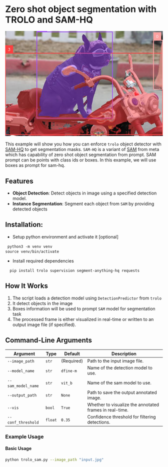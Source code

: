 # Zero shot object segmentation with TROLO and SAM-HQ

![trolo_with_sam](demo.jpg)

 This example will show you how you can enforce `trolo` object detector with [SAM-HQ](https://github.com/SysCV/sam-hq) to get segmentation masks. `SAM-HQ` is a variant of  [SAM](https://segment-anything.com/) from meta which has capability of zero shot object segmentation from prompt. SAM prompt can be points with class ids or boxes. In this example, we will use boxes as prompt for sam-hq.

  
## Features  
- **Object Detection**: Detect objects in image using a specified detection model.  
- **Instance Segmentation**: Segment each object from `SAM` by providing detected objects

  
## Installation:  
  
- Setup python environment and activate it [optional]  
 ```shell  
  python3 -m venv venv  
 source venv/bin/activate 
 ``` 
 - Install required dependencies  
```shell  
  pip install trolo supervision segment-anything-hq requests  
 ```  
 
## How It Works  
1. The script loads a detection model using `DetectionPredictor` from `trolo`  
2. It detect objects in the image
3. Boxes information will be used to prompt `SAM` model for segmentation task
4. The processed frame is either visualized in real-time or written to an output image file (if specified).  
  
## Command-Line Arguments  
  
| Argument          | Type     | Default     | Description                                                                 |  
|--------------------|----------|-------------|-----------------------------------------------------------------------------|  
| `--image_path`     | `str`    | (Required)  | Path to the input image file.                                               |  
| `--model_name`     | `str`    | `dfine-m`   | Name of the detection model to use.                                         |  
| `--sam_model_name`     | `str`    | `vit_b`   | Name of the sam model to use.                                         |  
| `--output_path`    | `str`    | `None`      | Path to save the output annotated image.                                    |  
| `--vis`            | `bool`   | `True`      | Whether to visualize the annotated frames in real-time.                     |  
| `--conf_threshold` | `float`  | `0.35`      | Confidence threshold for filtering detections.                              |  
  
### Example Usage  
  
#### Basic Usage  
```bash  
python trolo_sam.py --image_path "input.jpg"  
```  
 